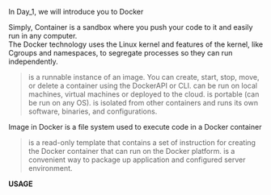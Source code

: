 In Day_1, we will introduce you to Docker

Simply, Container is a sandbox where you push your code to it and easily run in any computer.<br/>
The Docker technology uses the Linux kernel and features of the kernel, like Cgroups and namespaces, to segregate processes so they can run independently.

> is a runnable instance of an image. You can create, start, stop, move, or delete a container using the DockerAPI or CLI.
> can be run on local machines, virtual machines or deployed to the cloud.
> is portable (can be run on any OS).
> is isolated from other containers and runs its own software, binaries, and configurations.

Image in Docker is a file system used to execute code in a Docker container
> is a read-only template that contains a set of instruction for creating the Docker container that can run on the Docker platform.
> is a convenient way to package up application and configured server environment.

**USAGE**
```docker images [OPTIONS] [REPOSITORY[:TAG]]

